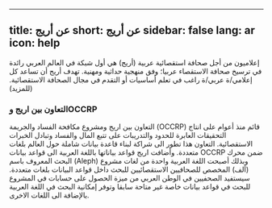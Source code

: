 <!--
SPDX-FileCopyrightText: 2022 2014-2015 Friedrich Lindenberg, <friedrich@pudo.org>, et al.
SPDX-FileCopyrightText: 2022 2016-2020 Journalism Development Network,Inc

SPDX-License-Identifier: MIT
-->

---
title: عن أريج
short: عن أريج
sidebar: false
lang: ar
icon: help
---

إعلاميون من أجل صحافة استقصائية عربية (أريج) هي أول شبكة في العالم العربي رائدة في ترسيخ صحافة الاستقصاء عربيا؛ وفق منهجية حداثية ومهنية. تهدف أريج أن تساعد كل إعلامي/ة عربي/ة راغب في تعلم أساسيات أو التقدم في مجال الصحافة الاستقصائية. (للمزيد) 

### التعاون بين اريج وOCCRP

التعاون بين اريج ومشروع مكافحة الفساد والجريمة (OCCRP) قائم منذ أعوام على انتاج التحقيقات العابرة للحدود والتدريبات على تتبع المال والفساد وتبادل الخبرات الاستقصائية. 
التعاون هذا  تطور الى شراكة لبناء قاعدة بيانات شاملة حول العالم بلغات متعددة. وأضافت اريج قواعد بياناتها باللغة العربية الى قواعد بيانات OCCRP   ضمن محرك البحث المعروف باسم (Aleph)  وبذلك أصبحت اللغة العربية واحدة من لغات مشروع (ألف) المخصص للصحافيين الاستقصائيين للبحث داخل قواعد البيانات بلغات متعددة.
سيستفيد الصحفيين في الوطن العربي من ميزة الحصول على حسابات في المشروع للبحث في قواعد بيانات خاصة غير متاحة سابقا وتوفر إمكانية البحث في اللغة العربية بالإضافة الى اللغات الاخرى.
